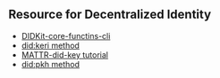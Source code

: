 ## Resource for Decentralized Identity


* [DIDKit-core-functins-cli](https://www.spruceid.dev/didkit/didkit-examples/core-functions-cli)
* [did:keri method](https://weboftrust.github.io/did-keri/)
* [MATTR-did-key tutorial](https://learn.mattr.global/tutorials/dids/did-key)
* [did:pkh method](https://github.com/w3c-ccg/did-pkh/blob/main/did-pkh-method-draft.md)
